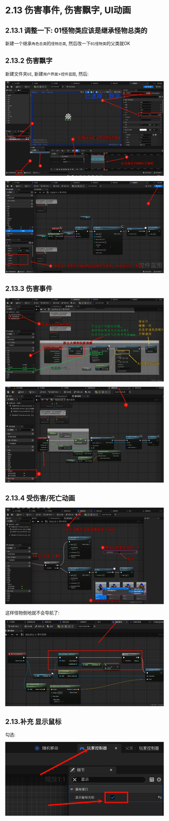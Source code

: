 # 2.13 伤害事件, 伤害飘字, UI动画
## 2.13.1 调整一下: 01怪物类应该是继承怪物总类的
新建一个继承`角色总类`的`怪物总类`, 然后改一下`01怪物类`的父类就OK

## 2.13.2 伤害飘字

新建文件夹`UI`, 新建`用户界面`>`控件蓝图`, 然后:

![Clip_2024-06-09_15-31-58.png](./Clip_2024-06-09_15-31-58.png)

![Clip_2024-06-09_15-34-28.png](./Clip_2024-06-09_15-34-28.png)

## 2.13.3 伤害事件

![Clip_2024-06-09_15-39-33.png](./Clip_2024-06-09_15-39-33.png)

![Clip_2024-06-09_15-40-53.png](./Clip_2024-06-09_15-40-53.png)

## 2.13.4 受伤害/死亡动画

![Clip_2024-06-09_16-11-28.png](./Clip_2024-06-09_16-11-28.png)

这样怪物倒地就不会导航了:

![Clip_2024-06-09_16-19-57.png](./Clip_2024-06-09_16-19-57.png)

## 2.13.补充 显示鼠标

勾选:

![Clip_2024-06-09_16-20-46.png ##w400##](./Clip_2024-06-09_16-20-46.png)
